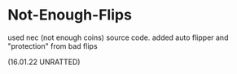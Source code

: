 # Not-Enough-Flips
used nec (not enough coins) source code. added auto flipper and "protection" from bad flips

(16.01.22 UNRATTED)
